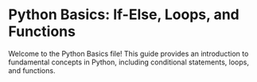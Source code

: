 # Python Basics: If-Else, Loops, and Functions

Welcome to the Python Basics file! This guide provides an introduction to fundamental concepts in Python, including conditional statements, loops, and functions.

